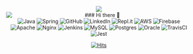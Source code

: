<div>
<div align="center" style="position=relative">
<img src="https://capsule-render.vercel.app/api?type=wave&color=auto&height=300&section=header&text=SI-Kim's%20Place&fontSize=90&animation=blinking"/>
</div>
<div align="center" style="position:relative;float:left">
	
<a href="https://github.com/SI-Kim" style="top: 450px;">
  <img align="left" src="https://github-readme-stats.vercel.app/api?username=SI-Kim&count_private=true&show_icons=true&theme=dracula" />
</a>
</div>
<div align="center">
### Hi there 👋
</div>
<div align="center" style="position=relative; top: 70px">
	<img alt="Java" src="https://img.shields.io/badge/java-%23ED8B00.svg?&style=for-the-badge&logo=java&logoColor=white"/>
	<img alt="Spring" src="https://img.shields.io/badge/spring%20-%236DB33F.svg?&style=for-the-badge&logo=spring&logoColor=white"/>
	<img alt="GitHub" src="https://img.shields.io/badge/github%20-%23121011.svg?&style=for-the-badge&logo=github&logoColor=white"/>
	<img alt="LinkedIn" src="https://img.shields.io/badge/linkedin%20-%230077B5.svg?&style=for-the-badge&logo=linkedin&logoColor=white"/>
	<img alt="Repl.it" src="https://img.shields.io/badge/Repl.it%20-%230D101E.svg?&style=for-the-badge&logo=Repl.it&logoColor=white"/>
	<img alt="AWS" src="https://img.shields.io/badge/AWS%20-%23FF9900.svg?&style=for-the-badge&logo=amazon-aws&logoColor=white"/> 
	<img alt="Firebase" src="https://img.shields.io/badge/firebase%20-%23039BE5.svg?&style=for-the-badge&logo=firebase"/>
	<img alt="Apache" src="https://img.shields.io/badge/apache%20-%23D42029.svg?&style=for-the-badge&logo=apache&logoColor=white"/>
	<img alt="Nginx" src="https://img.shields.io/badge/nginx%20-%23009639.svg?&style=for-the-badge&logo=nginx&logoColor=white"/>
	<img alt="Jenkins" src="https://img.shields.io/badge/jenkins%20-%232C5263.svg?&style=for-the-badge&logo=jenkins&logoColor=white"/>
	<img alt="MySQL" src="https://img.shields.io/badge/mysql-%2300f.svg?&style=for-the-badge&logo=mysql&logoColor=white"/>
	<img alt="Postgres" src ="https://img.shields.io/badge/postgres-%23316192.svg?&style=for-the-badge&logo=postgresql&logoColor=white"/>
	<img alt="Oracle" src ="https://img.shields.io/badge/oracle%20-%23F00000.svg?&style=for-the-badge&logo=oracle&logoColor=white" />
	<img alt="TravisCI" src="https://img.shields.io/badge/travisci%20-%232B2F33.svg?&style=for-the-badge&logo=travis&logoColor=white"/>
	<img alt="Jest" src="https://img.shields.io/badge/-jest-%23C21325?&style=for-the-badge&logo=jest&logoColor=white"/>
</div>

<div align=center style="position=relative">
	
  [![Hits](https://hits.seeyoufarm.com/api/count/incr/badge.svg?url=https%3A%2F%2Fgithub.com%2FSI-Kim&count_bg=%233DC8AF&title_bg=%23555555&icon=&icon_color=%23E7E7E7&title=hits&edge_flat=false)](https://hits.seeyoufarm.com)
	
  </div>
  </div>
